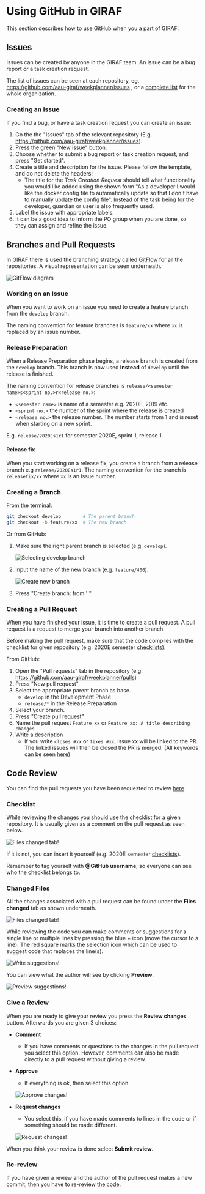 # Using GitHub in GIRAF

This section describes how to use GitHub when you a part of GIRAF.

## Issues

Issues can be created by anyone in the GIRAF team.
An issue can be a bug report or a task creation request.

The list of issues can be seen at each repository, eg. <https://github.com/aau-giraf/weekplanner/issues>
, or a [complete list](https://github.com/issues?q=is%3Aopen+is%3Aissue+archived%3Afalse+user%3Aaau-giraf)
for the whole organization.

### Creating an Issue

If you find a bug, or have a task creation request you can create an issue:

1. Go the the "Issues" tab of the relevant repository (E.g. <https://github.com/aau-giraf/weekplanner/issues>).
1. Press the green "New issue" button.
1. Choose whether to submit a bug report or task creation request, and press
   "Get started".
1. Create a title and description for the issue. Please follow the template, and
   do not delete the headers!
    - The title for the *Task Creation Request* should tell what functionality
      you would like added using the shown form "As a developer I would like the
      docker config file to automatically update so that I don´t have to manually
      update the config file". 
      Instead of the task being for the developer, guardian or user is also
      frequently used.
1. Label the issue with appropriate labels.
1. It can be a good idea to inform the PO group when you are done, so they can
   assign and refine the issue.

## Branches and Pull Requests

In GIRAF there is used the branching strategy called [GitFlow](https://www.atlassian.com/git/tutorials/comparing-workflows/gitflow-workflow)
for all the repositories. A visual representation can be seen underneath.

![GitFlow diagram](../../resources/gitflow.png "Gitflow diagram")

### Working on an Issue

When you want to work on an issue you need to create a feature branch from the
`develop` branch.

The naming convention for feature branches is `feature/xx` where `xx` is
replaced by an issue number.

### Release Preparation

When a Release Preparation phase begins, a release branch is created from the
`develop` branch.
This branch is now used **instead** of `develop` until the release is finished.

The naming convention for release branches is `release/<semester name>s<sprint no.>r<release no.>`:

- `<semester name>` is name of a semester e.g. 2020E, 2019 etc.
- `<sprint no.>` the number of the sprint where the release is created
- `<release no.>` the release number. The number starts from 1 and is reset when
  starting on a new sprint.

E.g. `release/2020Es1r1` for semester 2020E, sprint 1, release 1.

#### Release fix

When you start working on a release fix, you create a branch from a release branch
e.g `release/2020Es1r1`.
The naming convention for the branch is `releasefix/xx` where `xx` is an issue number.  

### Creating a Branch

From the terminal:

```bash
git checkout develop        # The parent branch
git checkout -b feature/xx  # The new branch
```

Or from GitHub:

1. Make sure the right parent branch is selected (e.g. `develop`).

    ![Selecting develop branch](../../resources/github-branch-develop-selected.png)
          
2. Input the name of the new branch (e.g. `feature/400`).

    ![Create new branch](../../resources/github-create-branch.png)
    
3. Press "Create branch: <name of branch> from '<name of parent branch>'"

### Creating a Pull Request

When you have finished your issue, it is time to create a pull request.
A pull request is a request to merge your branch into another branch.

Before making the pull request, make sure that the code complies with the checklist
for given repository (e.g. 2020E semester [checklists](https://drive.google.com/drive/folders/1PmTdIWJnxRu6Sna63DGSgiIuGB5egfiw?usp=sharing)).

From GitHub:

1. Open the "Pull requests" tab in the repository (e.g. <https://github.com/aau-giraf/weekplanner/pulls>)
1. Press "New pull request"
1. Select the appropriate parent branch as base.
    - `develop` in the Development Phase
    - `release/*` in the Release Preparation
1. Select your branch.
1. Press "Create pull request" 
1. Name the pull request `Feature xx` or `Feature xx: A title describing changes`
1. Write a description
    - If you write `closes #xx` or `fixes #xx`, issue xx will be linked to the PR.
      The linked issues will then be closed the PR is merged. (All keywords can
      be seen [here](https://help.github.com/en/enterprise/2.16/user/github/managing-your-work-on-github/closing-issues-using-keywords#about-issue-references))      

## Code Review

You can find the pull requests you have been requested to review [here](https://github.com/pulls/review-requested).

### Checklist

While reviewing the changes you should use the checklist for a given repository.
It is usually given as a comment on the pull request as seen below.

![Files changed tab!](../../resources/pull_request_checklist_comment.png "The code you should review is here")

If it is not, you can insert it yourself (e.g. 2020E semester [checklists](https://drive.google.com/drive/folders/1PmTdIWJnxRu6Sna63DGSgiIuGB5egfiw?usp=sharing)).

Remember to tag yourself with **@GitHub username**, so everyone can see who the
checklist belongs to.

### Changed Files

All the changes associated with a pull request can be found under the
**Files changed** tab as shown underneath.

![Files changed tab!](../../resources/files-changed.png "The code you should review is here")

While reviewing the code you can make comments or suggestions for a single line
or multiple lines by pressing the blue + icon (move the cursor to a line). 
The red square marks the selection icon which can be used to suggest code that
replaces the line(s).
        
![Write suggestions!](../../resources/write-suggestion.png "Try dragging the blue icon across multiple lines")
        
You can view what the author will see by clicking **Preview**.
        
![Preview suggestions!](../../resources/preview_example.PNG "Comment and suggestion") 

### Give a Review

When you are ready to give your review you press the **Review changes** button. 
Afterwards you are given 3 choices:

- **Comment**
    - If you have comments or questions to the changes in the pull request you
      select this option. However, comments can also be made directly
      to a pull request without giving a review.
- **Approve**
    - If everything is ok, then select this option.
    
    ![Approve changes!](../../resources/approve-changes.png "Approve changes. The author can merge")
    
- **Request changes**
    - You select this, if you have made comments to lines in the code or if
      something should be made different. 
      
    ![Request changes!](../../resources/request-changes.png "Request changes. The author cannot merge yet!") 
    
When you think your review is done select **Submit review**.

### Re-review

If you have given a review and the author of the pull request makes a new commit,
then you have to re-review the code.       
